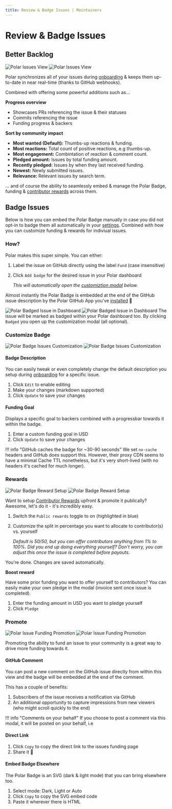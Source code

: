 ```yaml
---
title: Review & Badge Issues | Maintainers
---
```


# Review & Badge Issues

## Better Backlog
![Polar Issues View](../../../../assets/maintainers/issue-funding/polar-issues-badge-light.jpg#only-light)
![Polar Issues View](../../../../assets/maintainers/issue-funding/polar-issues-badge-dark.jpg#only-dark)

Polar synchronizes all of your issues during
[onboarding](/maintainers/issue-funding/getting-started/app-installation) & keeps them up-to-date
in near real-time (thanks to GitHub webhooks).

Combined with offering some powerful additions such as...

**Progress overview**

- Showcases PRs referencing the issue & their statuses
- Commits referencing the issue
- Funding progress & backers


**Sort by community impact**

- **Most wanted (Default):** Thumbs-up reactions & funding.
- **Most reactions:** Total count of positive reactions, e.g thumbs-up.
- **Most engagement:** Combintation of reaction & comment count.
- **Pledged amount:** Issues by total funding amount.
- **Recently pledged:** Issues by when they last received funding.
- **Newest:** Newly submitted issues.
- **Relevance:** Relevant issues by search term.

... and of course the ability to seamlessly embed & manage the Polar Badge,
funding & [contributor rewards](/maintainers/issue-funding/reward-contributors) across them.


## Badge Issues

Below is how you can embed the Polar Badge manually in case you did not opt-in to
badge them all automatically in your [settings](/maintainers/issue-funding/getting-started/badge-settings/#embed-settings). Combined with how you can customize funding & rewards for indiviual issues.

### How?

Polar makes this super simple. You can either:

1. Label the issue on GitHub directly using the label `Fund` (case insensitive)
2. Click `Add badge` for the desired issue in your Polar dashboard

    *This will automatically open the [customiztion modal](#customize-badge) below.*

Almost instantly the Polar Badge is embedded at the end of
the GitHub issue description by the Polar GitHub App you've
[installed](/maintainers/issue-funding/getting-started/app-installation) 🎉

![Polar Badged Issue in Dashboard](../../../../assets/maintainers/issue-funding/polar-issue-badged-light.jpg#only-light)
![Polar Badged Issue in Dashboard](../../../../assets/maintainers/issue-funding/polar-issue-badged-dark.jpg#only-dark)
The issue will be marked as badged within your Polar dashboard too. By clicking `Badged` you open up the customization modal (all optional).

### Customize Badge
![Polar Badge Issues Customization](../../../../assets/maintainers/issue-funding/polar-issue-badge-custom-light.jpg#only-light)
![Polar Badge Issues Customization](../../../../assets/maintainers/issue-funding/polar-issue-badge-custom-dark.jpg#only-dark)

#### Badge Description

You can easily tweak or even completely change the default description you setup
during
[onboarding](/maintainers/issue-funding/getting-started/badge-settings#markdown-description)
for a specific issue.

1. Click `Edit` to enable editing
2. Make your changes (markdown supported)
3. Click `Update` to save your changes

#### Funding Goal

Displays a specific goal to backers combined with a progressbar towards it
within the badge.

1. Enter a custom funding goal in USD
2. Click `Update` to save your changes

!!! info "GitHub caches the badge for ~30-90 seconds"
    We set `no-cache` headers and GitHub does support this. However, their proxy CDN
    seems to have a minimal Cache TTL nonetheless, but it's very short-lived
    (with no headers it's cached for much longer).


### Rewards

![Polar Badge Reward Setup](../../../../assets/maintainers/issue-funding/polar-issue-rewards-light.jpg#only-light)
![Polar Badge Reward Setup](../../../../assets/maintainers/issue-funding/polar-issue-rewards-dark.jpg#only-dark)

Want to setup [Contributor
Rewards](/mjintainers/issue-funding/reward-contributors) upfront & promote it
publically? Awesome, let's do it - it's incredibly easy.

1. Switch the `Public rewards` toggle to on (highlighted in blue)
2. Customize the split in percentage you want to allocate to contributor(s) vs.
   yourself

    *Default is 50/50, but you can offer contributors anything from 1% to 100%.
    Did you end up doing everything yourself? Don't worry, you can adjust this
    once the issue is completed before payouts.*

You're done. Changes are saved automatically.

**Boost reward**

Have some prior funding you want to offer yourself to contributors? You can
easily make your own pledge in the modal (invoice sent once issue is completed).

1. Enter the funding amount in USD you want to pledge yourself
2. Click `Pledge`

### Promote

![Polar Issue Funding Promotion](../../../../assets/maintainers/issue-funding/polar-issue-promote-light.jpg#only-light)
![Polar Issue Funding Promotion](../../../../assets/maintainers/issue-funding/polar-issue-promote-dark.jpg#only-dark)

Promoting the ability to fund an issue to your community is a great way to drive
more funding towards it.

#### GitHub Comment

You can post a new comment on the GitHub issue directly from within this view
and the badge will be embedded at the end of the comment.

This has a couple of benefits:

1. Subscribers of the issue receives a notification via GitHub
2. An additional opportunity to capture impressions from new viewers (who might
   scroll quickly to the end)

!!! info "Comments on your behalf"
    If you choose to post a comment via this modal, it will be posted on your
    behalf, i.e

#### Direct Link

1. Click `Copy` to copy the direct link to the issues funding page
2. Share it 🙂


#### Embed Badge Elsewhere

The Polar Badge is an SVG (dark & light mode) that you can bring elsewhere too.

1. Select mode: Dark, Light or Auto
2. Click `Copy` to copy the SVG embed code
3. Paste it wherever there is HTML

